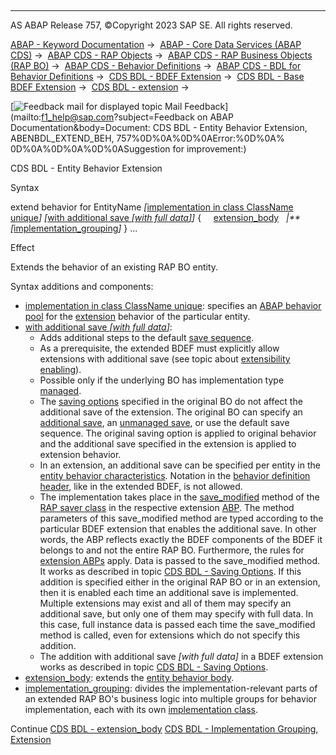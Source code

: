   

* * *

AS ABAP Release 757, ©Copyright 2023 SAP SE. All rights reserved.

[ABAP - Keyword Documentation](javascript:call_link\('abenabap.htm'\)) →  [ABAP - Core Data Services (ABAP CDS)](javascript:call_link\('abencds.htm'\)) →  [ABAP CDS - RAP Objects](javascript:call_link\('abencds_rap_objects.htm'\)) →  [ABAP CDS - RAP Business Objects (RAP BO)](javascript:call_link\('abencds_rap_business_objects.htm'\)) →  [ABAP CDS - Behavior Definitions](javascript:call_link\('abencds_bdef.htm'\)) →  [ABAP CDS - BDL for Behavior Definitions](javascript:call_link\('abenbdl.htm'\)) →  [CDS BDL - BDEF Extension](javascript:call_link\('abenbdl_extension.htm'\)) →  [CDS BDL - Base BDEF Extension](javascript:call_link\('abenbdl_extensibility_managed_unm.htm'\)) →  [CDS BDL - extension](javascript:call_link\('abenbdl_extension_syntax.htm'\)) → 

 [![](Mail.gif?object=Mail.gif&sap-language=EN "Feedback mail for displayed topic") Mail Feedback](mailto:f1_help@sap.com?subject=Feedback on ABAP Documentation&body=Document: CDS BDL - Entity Behavior Extension, ABENBDL_EXTEND_BEH, 757%0D%0A%0D%0AError:%0D%0A%
0D%0A%0D%0A%0D%0ASuggestion for improvement:)

CDS BDL - Entity Behavior Extension

Syntax

extend behavior for EntityName
*\[*[implementation in class ClassName unique](javascript:call_link\('abenbdl_in_class_unique_ext.htm'\))*\]*
*\[*[with additional save *\[*with full data*\]*](javascript:call_link\('abenbdl_saving.htm'\))*\]*
{
    [extension\_body](javascript:call_link\('abenbdl_entity_beh_extension.htm'\))
  *|**\[*[implementation\_grouping](javascript:call_link\('abenbdl_group_extension.htm'\))*\]*
}
...

Effect

Extends the behavior of an existing RAP BO entity.

Syntax additions and components:

-   [implementation in class ClassName unique](javascript:call_link\('abenbdl_in_class_unique_ext.htm'\)): specifies an [ABAP behavior pool](javascript:call_link\('abenbehavior_pool_glosry.htm'\) "Glossary Entry") for the [extension](javascript:call_link\('abenrap_prefix_extension_glosry.htm'\) "Glossary Entry") behavior of the particular entity.
-   [with additional save *\[*with full data*\]*](javascript:call_link\('abenbdl_saving.htm'\)):
    -   Adds additional steps to the default [save sequence](javascript:call_link\('abenrap_save_seq_glosry.htm'\) "Glossary Entry").
    -   As a prerequisite, the extended BDEF must explicitly allow extensions with additional save (see topic about [extensibility enabling](javascript:call_link\('abenbdl_extensibility_enabling_m_u.htm'\))).
    -   Possible only if the underlying BO has implementation type [managed](javascript:call_link\('abenmanaged_rap_bo_glosry.htm'\) "Glossary Entry").
    -   The [saving options](javascript:call_link\('abenbdl_saving.htm'\)) specified in the original BO do not affect the additional save of the extension. The original BO can specify an [additional save](javascript:call_link\('abenrap_add_save_glosry.htm'\) "Glossary Entry"), an [unmanaged save](javascript:call_link\('abenrap_unman_save_glosry.htm'\) "Glossary Entry"), or use the default save sequence. The original saving option is applied to original behavior and the additional save specified in the extension is applied to extension behavior.
    -   In an extension, an additional save can be specified per entity in the [entity behavior characteristics](javascript:call_link\('abencds_entity_properties_glosry.htm'\) "Glossary Entry"). Notation in the [behavior definition header](javascript:call_link\('abencds_bdef_header_glosry.htm'\) "Glossary Entry"), like in the extended BDEF, is not allowed.
    -   The implementation takes place in the [save\_modified](javascript:call_link\('abaprap_saver_meth_save_modified.htm'\)) method of the [RAP saver class](javascript:call_link\('abenabp_saver_class.htm'\)) in the respective extension [ABP](javascript:call_link\('abenbehavior_pool_glosry.htm'\) "Glossary Entry"). The method parameters of this save\_modified method are typed according to the particular BDEF extension that enables the additional save. In other words, the ABP reflects exactly the BDEF components of the BDEF it belongs to and not the entire RAP BO. Furthermore, the rules for [extension ABPs](javascript:call_link\('abenbdl_in_class_unique_ext.htm'\)) apply. Data is passed to the save\_modified method. It works as described in topic [CDS BDL - Saving Options](javascript:call_link\('abenbdl_saving.htm'\)). If this addition is specified either in the original RAP BO or in an extension, then it is enabled each time an additional save is implemented. Multiple extensions may exist and all of them may specify an additional save, but only one of them may specify with full data. In this case, full instance data is passed each time the save\_modified method is called, even for extensions which do not specify this addition.
    -   The addition with additional save *\[*with full data*\]* in a BDEF extension works as described in topic [CDS BDL - Saving Options](javascript:call_link\('abenbdl_saving.htm'\)).
-   [extension\_body](javascript:call_link\('abenbdl_entity_beh_extension.htm'\)): extends the [entity behavior body](javascript:call_link\('abencds_entity_body_glosry.htm'\) "Glossary Entry").
-   [implementation\_grouping](javascript:call_link\('abenbdl_group_extension.htm'\)): divides the implementation-relevant parts of an extended RAP BO's business logic into multiple groups for behavior implementation, each with its own [implementation class](javascript:call_link\('abenbdl_in_class_unique_ext.htm'\)).

Continue
[CDS BDL - extension\_body](javascript:call_link\('abenbdl_entity_beh_extension.htm'\))
[CDS BDL - Implementation Grouping, Extension](javascript:call_link\('abenbdl_group_extension.htm'\))